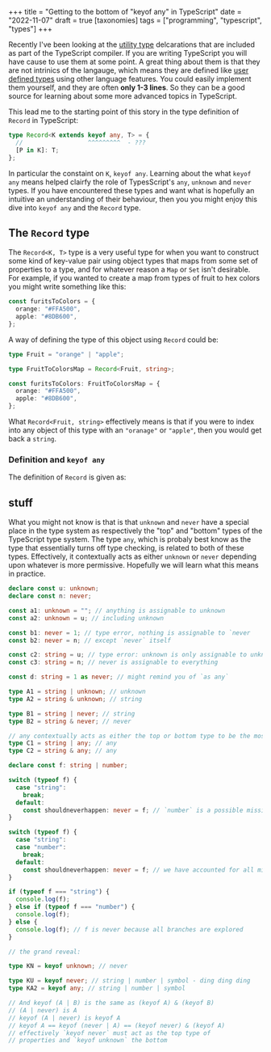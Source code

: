 +++
title = "Getting to the bottom of \"keyof any\" in TypeScript"
date = "2022-11-07"
draft = true
[taxonomies]
tags = ["programming", "typescript", "types"]
+++

Recently I've been looking at the [utility type][1] delcarations that are
included as part of the TypeScript compiler. If you are writing TypeScript you
will have cause to use them at some point. A great thing about them is that they
are not intrinics of the langauge, which means they are defined like [user
defined types][2] using other language features. You could easily implement them
yourself, and they are often **only 1-3 lines**. So they can be a good source
for learning about some more advanced topics in TypeScript.

This lead me to the starting point of this story in the type definition of
`Record` in TypeScript:

```ts
type Record<K extends keyof any, T> = {
  //                  ^^^^^^^^^  - ???
  [P in K]: T;
};
```

In particular the constaint on `K`, `keyof any`. Learning about the what
`keyof any` means helped clairfy the role of TypesScript's `any`, `unknown` and
`never` types. If you have encountered these types and want what is hopefully an
intuitive an understanding of their behaviour, then you you might enjoy this
dive into `keyof any` and the `Record` type.

<!-- more -->

## The `Record` type

The `Record<K, T>` type is a very useful type for when you want to construct
some kind of key-value pair using object types that maps from some set of
properties to a type, and for whatever reason a `Map` or `Set` isn't desirable.
For example, if you wanted to create a map from types of fruit to hex colors you
might write something like this:

```ts
const furitsToColors = {
  orange: "#FFA500",
  apple: "#8DB600",
};
```

A way of defining the type of this object using `Record` could be:

```ts
type Fruit = "orange" | "apple";

type FruitToColorsMap = Record<Fruit, string>;

const furitsToColors: FruitToColorsMap = {
  orange: "#FFA500",
  apple: "#8DB600",
};
```

What `Record<Fruit, string>` effectively means is that if you were to index into
any object of this type with an `"oranage"` or `"apple"`, then you would get
back a `string`.

### Definition and `keyof any`

The definition of `Record` is given as:

## stuff

What you might not know is that is that `unknown` and `never` have a special
place in the type system as respectively the "top" and "bottom" types of the
TypeScript type system. The type `any`, which is probaly best know as the type
that essentially turns off type checking, is related to both of these types.
Effectively, it contextually acts as either `unknown` or `never` depending upon
whatever is more permissive. Hopefully we will learn what this means in
practice.

```ts
declare const u: unknown;
declare const n: never;

const a1: unknown = ""; // anything is assignable to unknown
const a2: unknown = u; // including unknown

const b1: never = 1; // type error, nothing is assignable to `never
const b2: never = n; // except `never` itself

const c2: string = u; // type error: unknown is only assignable to unknown
const c3: string = n; // never is assignable to everything

const d: string = 1 as never; // might remind you of `as any`
```

```ts
type A1 = string | unknown; // unknown
type A2 = string & unknown; // string

type B1 = string | never; // string
type B2 = string & never; // never

// any contextually acts as either the top or bottom type to be the most permissive type
type C1 = string | any; // any
type C2 = string & any; // any
```

```ts
declare const f: string | number;

switch (typeof f) {
  case "string":
    break;
  default:
    const shouldneverhappen: never = f; // `number` is a possible missing case
}

switch (typeof f) {
  case "string":
  case "number":
    break;
  default:
    const shouldneverhappen: never = f; // we have accounted for all missing cases
}

if (typeof f === "string") {
  console.log(f);
} else if (typeof f === "number") {
  console.log(f);
} else {
  console.log(f); // f is never because all branches are explored
}
```

```ts
// the grand reveal:

type KN = keyof unknown; // never

type KU = keyof never; // string | number | symbol - ding ding ding
type KA2 = keyof any; // string | number | symbol

// And keyof (A | B) is the same as (keyof A) & (keyof B)
// (A | never) is A
// keyof (A | never) is keyof A
// keyof A == keyof (never | A) == (keyof never) & (keyof A)
// effectively `keyof never` must act as the top type of
// properties and `keyof unknown` the bottom
```

[1]: https://www.typescriptlang.org/docs/handbook/utility-types.html
[2]:
  https://github.com/microsoft/TypeScript/blob/66c3063b06c1a8efb8d25d99db6426478b7dff79/lib/lib.es5.d.ts#L1468
